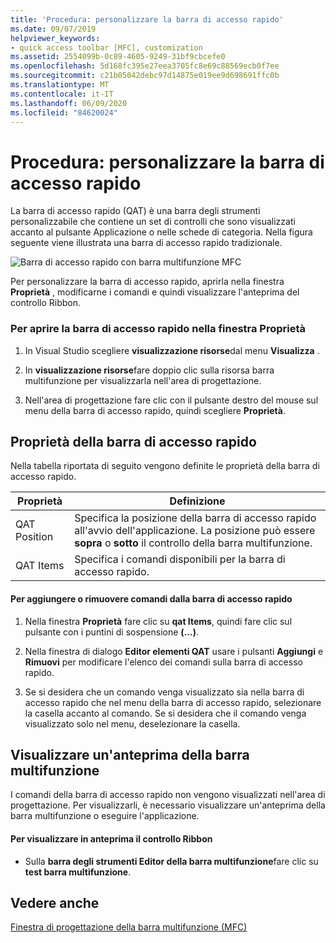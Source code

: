 ```yaml
---
title: 'Procedura: personalizzare la barra di accesso rapido'
ms.date: 09/07/2019
helpviewer_keywords:
- quick access toolbar [MFC], customization
ms.assetid: 2554099b-0c89-4605-9249-31bf9cbcefe0
ms.openlocfilehash: 5d168fc395e27eea3705fc8e69c88569ecb0f7ee
ms.sourcegitcommit: c21b05042debc97d14875e019ee9d698691ffc0b
ms.translationtype: MT
ms.contentlocale: it-IT
ms.lasthandoff: 06/09/2020
ms.locfileid: "84620024"
---
```

# <a name="how-to-customize-the-quick-access-toolbar"></a>Procedura: personalizzare la barra di accesso rapido

La barra di accesso rapido (QAT) è una barra degli strumenti personalizzabile che contiene un set di controlli che sono visualizzati accanto al pulsante Applicazione o nelle schede di categoria. Nella figura seguente viene illustrata una barra di accesso rapido tradizionale.

![Barra di accesso rapido con barra multifunzione MFC](../mfc/media/quick_access_toolbar.png "Barra di accesso rapido con barra multifunzione MFC")

Per personalizzare la barra di accesso rapido, aprirla nella finestra **Proprietà** , modificarne i comandi e quindi visualizzare l'anteprima del controllo Ribbon.

### <a name="to-open-the-quick-access-toolbar-in-the-properties-window"></a>Per aprire la barra di accesso rapido nella finestra Proprietà

1. In Visual Studio scegliere **visualizzazione risorse**dal menu **Visualizza** .

1. In **visualizzazione risorse**fare doppio clic sulla risorsa barra multifunzione per visualizzarla nell'area di progettazione.

1. Nell'area di progettazione fare clic con il pulsante destro del mouse sul menu della barra di accesso rapido, quindi scegliere **Proprietà**.

## <a name="quick-access-toolbar-properties"></a>Proprietà della barra di accesso rapido

Nella tabella riportata di seguito vengono definite le proprietà della barra di accesso rapido.

|Proprietà|Definizione|
|--------------|----------------|
|QAT Position|Specifica la posizione della barra di accesso rapido all'avvio dell'applicazione. La posizione può essere **sopra** o **sotto** il controllo della barra multifunzione.|
|QAT Items|Specifica i comandi disponibili per la barra di accesso rapido.|

#### <a name="to-add-or-remove-commands-on-the-quick-access-toolbar"></a>Per aggiungere o rimuovere comandi dalla barra di accesso rapido

1. Nella finestra **Proprietà** fare clic su **qat Items**, quindi fare clic sul pulsante con i puntini di sospensione **(...)**.

1. Nella finestra di dialogo **Editor elementi QAT** usare i pulsanti **Aggiungi** e **Rimuovi** per modificare l'elenco dei comandi sulla barra di accesso rapido.

1. Se si desidera che un comando venga visualizzato sia nella barra di accesso rapido che nel menu della barra di accesso rapido, selezionare la casella accanto al comando. Se si desidera che il comando venga visualizzato solo nel menu, deselezionare la casella.

## <a name="previewing-the-ribbon"></a>Visualizzare un'anteprima della barra multifunzione

I comandi della barra di accesso rapido non vengono visualizzati nell'area di progettazione. Per visualizzarli, è necessario visualizzare un'anteprima della barra multifunzione o eseguire l'applicazione.

#### <a name="to-preview-the-ribbon-control"></a>Per visualizzare in anteprima il controllo Ribbon

- Sulla **barra degli strumenti Editor della barra multifunzione**fare clic su **test barra multifunzione**.

## <a name="see-also"></a>Vedere anche

[Finestra di progettazione della barra multifunzione (MFC)](ribbon-designer-mfc.md)
